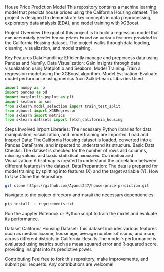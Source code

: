 House Price Prediction Model
This repository contains a machine learning model that predicts house prices using the California Housing dataset. The project is designed to demonstrate key concepts in data preprocessing, exploratory data analysis (EDA), and model training with XGBoost.

Project Overview
The goal of this project is to build a regression model that can accurately predict house prices based on various features provided in the California Housing dataset. The project walks through data loading, cleaning, visualization, and model training.

Key Features
Data Handling: Efficiently manage and preprocess data using Pandas and NumPy.
Data Visualization: Gain insights through data visualization using Matplotlib and Seaborn.
Model Training: Train a regression model using the XGBoost algorithm.
Model Evaluation: Evaluate model performance using metrics from Scikit-Learn.
Libraries Used
```python
import numpy as np
import pandas as pd
import matplotlib.pyplot as plt
import seaborn as sns
from sklearn.model_selection import train_test_split
from xgboost import XGBRegressor
from sklearn import metrics
from sklearn.datasets import fetch_california_housing
```

Steps Involved
Import Libraries: The necessary Python libraries for data manipulation, visualization, and model training are imported.
Load and Inspect Data: The California Housing dataset is loaded, converted into a Pandas DataFrame, and inspected to understand its structure.
Basic Data Checks: The dataset is checked for the number of rows and columns, missing values, and basic statistical measures.
Correlation and Visualization: A heatmap is created to understand the correlation between different features in the dataset.
Data Preparation: The data is prepared for model training by splitting into features (X) and the target variable (Y).
How to Use
Clone the Repository:

```bash
git clone https://github.com/Ayanda247/house-price-prediction.git
```

Navigate to the project directory and install the necessary dependencies:

```bash
pip install -r requirements.txt
```

Run the Jupyter Notebook or Python script to train the model and evaluate its performance.

Dataset
California Housing Dataset: This dataset includes various features such as median income, house age, average number of rooms, and more, across different districts in California.
Results
The model's performance is evaluated using metrics such as mean squared error and R-squared score, providing insights into its predictive power.

Contributing
Feel free to fork this repository, make improvements, and submit pull requests. Any contributions are welcome!


